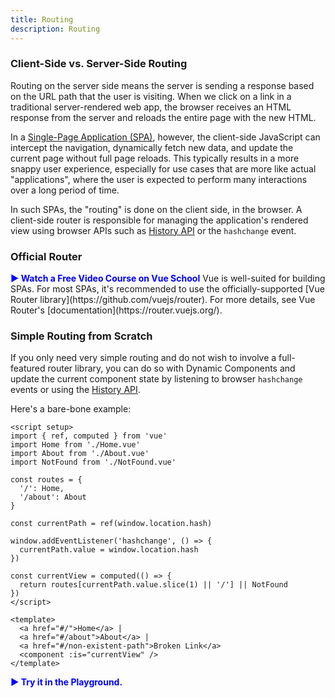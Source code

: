 ```yaml
---
title: Routing
description: Routing
---
```


### Client-Side vs. Server-Side Routing​
Routing on the server side means the server is sending a response based on the URL path that the user is visiting. When we click on a link in a traditional server-rendered web app, the browser receives an HTML response from the server and reloads the entire page with the new HTML.

In a [Single-Page Application (SPA)](https://developer.mozilla.org/en-US/docs/Glossary/SPA), however, the client-side JavaScript can intercept the navigation, dynamically fetch new data, and update the current page without full page reloads. This typically results in a more snappy user experience, especially for use cases that are more like actual "applications", where the user is expected to perform many interactions over a long period of time.

In such SPAs, the "routing" is done on the client side, in the browser. A client-side router is responsible for managing the application's rendered view using browser APIs such as [History API](https://developer.mozilla.org/en-US/docs/Web/API/History) or the `hashchange` event.

### Official Router​
<a href="https://vueschool.io/courses/vue-router-4-for-everyone?friend=vuejs" target="_blank" style="display: inline-flex; align-items: center; text-decoration: none; font-weight: bolder; color: blue;">
  ▶️ Watch a Free Video Course on Vue School
</a>
Vue is well-suited for building SPAs. For most SPAs, it's recommended to use the officially-supported [Vue Router library](https://github.com/vuejs/router). For more details, see Vue Router's [documentation](https://router.vuejs.org/).

### Simple Routing from Scratch

If you only need very simple routing and do not wish to involve a full-featured router library, you can do so with Dynamic Components and update the current component state by listening to browser `hashchange` events or using the [History API](https://developer.mozilla.org/en-US/docs/Web/API/History).

Here's a bare-bone example:

```
<script setup>
import { ref, computed } from 'vue'
import Home from './Home.vue'
import About from './About.vue'
import NotFound from './NotFound.vue'

const routes = {
  '/': Home,
  '/about': About
}

const currentPath = ref(window.location.hash)

window.addEventListener('hashchange', () => {
  currentPath.value = window.location.hash
})

const currentView = computed(() => {
  return routes[currentPath.value.slice(1) || '/'] || NotFound
})
</script>

<template>
  <a href="#/">Home</a> |
  <a href="#/about">About</a> |
  <a href="#/non-existent-path">Broken Link</a>
  <component :is="currentView" />
</template>
```

<a href="https://play.vuejs.org/" target="_blank" style="display: inline-flex; align-items: center; text-decoration: none; font-weight: bolder; color: blue;">
  ▶️ Try it in the Playground.
</a>